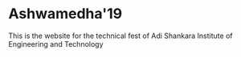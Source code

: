 # Ashwamedha'19

This is the website for the technical fest of Adi Shankara Institute of Engineering and Technology

